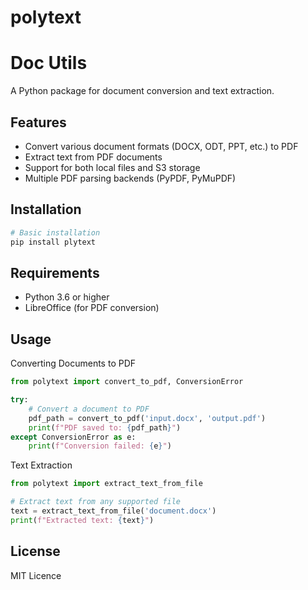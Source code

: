 # polytext

# Doc Utils

A Python package for document conversion and text extraction.

## Features

- Convert various document formats (DOCX, ODT, PPT, etc.) to PDF
- Extract text from PDF documents
- Support for both local files and S3 storage
- Multiple PDF parsing backends (PyPDF, PyMuPDF)

## Installation

```bash
# Basic installation
pip install plytext
```

## Requirements

- Python 3.6 or higher
- LibreOffice (for PDF conversion)

## Usage

Converting Documents to PDF

```python
from polytext import convert_to_pdf, ConversionError

try:
    # Convert a document to PDF
    pdf_path = convert_to_pdf('input.docx', 'output.pdf')
    print(f"PDF saved to: {pdf_path}")
except ConversionError as e:
    print(f"Conversion failed: {e}")
```

Text Extraction

```python
from polytext import extract_text_from_file

# Extract text from any supported file
text = extract_text_from_file('document.docx')
print(f"Extracted text: {text}")
```

## License

MIT Licence
